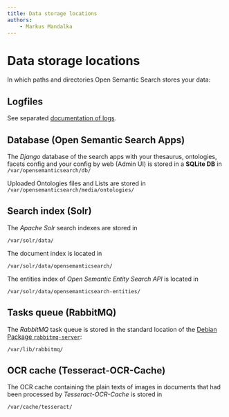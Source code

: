 ```yaml
---
title: Data storage locations
authors:
    - Markus Mandalka
---
```


# Data storage locations

In which paths and directories Open Semantic Search stores your data:


## Logfiles

See separated [documentation of logs](../config/log/README.md).


## Database (Open Semantic Search Apps)

The *Django* database of the search apps with your thesaurus, ontologies, facets config and your config by web (Admin UI) is stored in a **SQLite DB** in
`/var/opensemanticsearch/db/`

Uploaded Ontologies files and Lists are stored in
`/var/opensemanticsearch/media/ontologies/`


## Search index (Solr)

The *Apache Solr* search indexes are stored in

`/var/solr/data/`

The document index is located in

`/var/solr/data/opensemanticsearch/`

The entities index of *Open Semantic Entity Search API* is located in

`/var/solr/data/opensemanticsearch-entities/`


## Tasks queue (RabbitMQ)

The *RabbitMQ* task queue is stored in the standard location of the [Debian Package `rabbitmq-server`](https://packages.debian.org/de/bullseye/rabbitmq-server):

`/var/lib/rabbitmq/`


## OCR cache (Tesseract-OCR-Cache)

The OCR cache containing the plain texts of images in documents that had been processed by *Tesseract-OCR-Cache* is stored in

`/var/cache/tesseract/`
